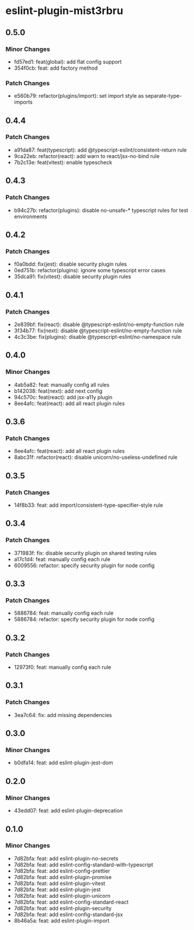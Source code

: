 # eslint-plugin-mist3rbru

## 0.5.0

### Minor Changes

- fd57ed1: feat(global): add flat config support
- 354f0cb: feat: add factory method

### Patch Changes

- e560b79: refactor(plugins/import): set import style as separate-type-imports

## 0.4.4

### Patch Changes

- a91da87: feat(typescript): add @typescript-eslint/consistent-return rule
- 9ca22eb: refactor(react): add warn to react/jsx-no-bind rule
- 7b2c13e: feat(vitest): enable typescheck

## 0.4.3

### Patch Changes

- b94c27b: refactor(plugins): disable no-unsafe-\* typescript rules for test environments

## 0.4.2

### Patch Changes

- f0a0bdd: fix(jest): disable security plugin rules
- 0ed751b: refactor(plugins): ignore some typescript error cases
- 35dca91: fix(vitest): disable security plugin rules

## 0.4.1

### Patch Changes

- 2e839bf: fix(react): disable @typescript-eslint/no-empty-function rule
- 3f34b77: fix(next): disable @typescript-eslint/no-empty-function rule
- 4c3c3be: fix(plugins): disable @typescript-eslint/no-namespace rule

## 0.4.0

### Minor Changes

- 4ab5a82: feat: manually config all rules
- b142038: feat(next): add next config
- 94c570c: feat(react): add jsx-a11y plugin
- 8ee4afc: feat(react): add all react plugin rules

## 0.3.6

### Patch Changes

- 8ee4afc: feat(react): add all react plugin rules
- 8abc31f: refactor(react): disable unicorn/no-useless-undefined rule

## 0.3.5

### Patch Changes

- 14f8b33: feat: add import/consistent-type-specifier-style rule

## 0.3.4

### Patch Changes

- 371983f: fix: disable security plugin on shared testing rules
- a17c1d4: feat: manually config each rule
- 6009556: refactor: specify security plugin for node config

## 0.3.3

### Patch Changes

- 5886784: feat: manually config each rule
- 5886784: refactor: specify security plugin for node config

## 0.3.2

### Patch Changes

- 12973f0: feat: manually config each rule

## 0.3.1

### Patch Changes

- 3ea7c64: fix: add missing dependencies

## 0.3.0

### Minor Changes

- b0dfa14: feat: add eslint-plugin-jest-dom

## 0.2.0

### Minor Changes

- 43edd07: feat: add eslint-plugin-deprecation

## 0.1.0

### Minor Changes

- 7d82bfa: feat: add eslint-plugin-no-secrets
- 7d82bfa: feat: add eslint-config-standard-with-typescript
- 7d82bfa: feat: add eslint-config-prettier
- 7d82bfa: feat: add eslint-plugin-promise
- 7d82bfa: feat: add eslint-plugin-vitest
- 7d82bfa: feat: add eslint-plugin-jest
- 7d82bfa: feat: add eslint-plugin-unicorn
- 7d82bfa: feat: add eslint-config-standard-react
- 7d82bfa: feat: add eslint-plugin-security
- 7d82bfa: feat: add eslint-config-standard-jsx
- 8b46a5a: feat: add eslint-plugin-import
